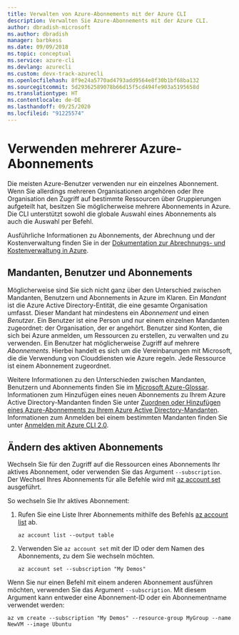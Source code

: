 ```yaml
---
title: Verwalten von Azure-Abonnements mit der Azure CLI
description: Verwalten Sie Azure-Abonnements mit der Azure CLI.
author: dbradish-microsoft
ms.author: dbradish
manager: barbkess
ms.date: 09/09/2018
ms.topic: conceptual
ms.service: azure-cli
ms.devlang: azurecli
ms.custom: devx-track-azurecli
ms.openlocfilehash: 8f9e24a5770ad4793add9564e8f30b1bf68ba132
ms.sourcegitcommit: 5d29362589078b66d15f5cd494fe903a5195658d
ms.translationtype: HT
ms.contentlocale: de-DE
ms.lasthandoff: 09/25/2020
ms.locfileid: "91225574"
---
```

# <a name="use-multiple-azure-subscriptions"></a>Verwenden mehrerer Azure-Abonnements

Die meisten Azure-Benutzer verwenden nur ein einzelnes Abonnement. Wenn Sie allerdings mehreren Organisationen angehören oder Ihre Organisation den Zugriff auf bestimmte Ressourcen über Gruppierungen aufgeteilt hat, besitzen Sie möglicherweise mehrere Abonnements in Azure. Die CLI unterstützt sowohl die globale Auswahl eines Abonnements als auch die Auswahl per Befehl.

Ausführliche Informationen zu Abonnements, der Abrechnung und der Kostenverwaltung finden Sie in der [Dokumentation zur Abrechnungs- und Kostenverwaltung in Azure](/azure/billing/).

## <a name="tenants-users-and-subscriptions"></a>Mandanten, Benutzer und Abonnements

Möglicherweise sind Sie sich nicht ganz über den Unterschied zwischen Mandanten, Benutzern und Abonnements in Azure im Klaren. Ein _Mandant_ ist die Azure Active Directory-Entität, die eine gesamte Organisation umfasst. Dieser Mandant hat mindestens ein _Abonnement_ und einen _Benutzer_. Ein Benutzer ist eine Person und nur einem einzelnen Mandanten zugeordnet: der Organisation, der er angehört. Benutzer sind Konten, die sich bei Azure anmelden, um Ressourcen zu erstellen, zu verwalten und zu verwenden.
Ein Benutzer hat möglicherweise Zugriff auf mehrere _Abonnements_. Hierbei handelt es sich um die Vereinbarungen mit Microsoft, die die Verwendung von Clouddiensten wie Azure regeln. Jede Ressource ist einem Abonnement zugeordnet.

Weitere Informationen zu den Unterschieden zwischen Mandanten, Benutzern und Abonnements finden Sie im [Microsoft Azure-Glossar](/azure/azure-glossary-cloud-terminology).  Informationen zum Hinzufügen eines neuen Abonnements zu Ihrem Azure Active Directory-Mandanten finden Sie unter [Zuordnen oder Hinzufügen eines Azure-Abonnements zu Ihrem Azure Active Directory-Mandanten](/azure/active-directory/active-directory-how-subscriptions-associated-directory).
Informationen zum Anmelden bei einem bestimmten Mandanten finden Sie unter [Anmelden mit Azure CLI 2.0](./authenticate-azure-cli.md).

## <a name="change-the-active-subscription"></a>Ändern des aktiven Abonnements

Wechseln Sie für den Zugriff auf die Ressourcen eines Abonnements Ihr aktives Abonnement, oder verwenden Sie das Argument `--subscription`. Der Wechsel Ihres Abonnements für alle Befehle wird mit [az account set](/cli/azure/account#az-account-set) ausgeführt.

So wechseln Sie Ihr aktives Abonnement:

1. Rufen Sie eine Liste Ihrer Abonnements mithilfe des Befehls [az account list](/cli/azure/account#az-account-list) ab.

    ```azurecli-interactive
    az account list --output table
    ```
2. Verwenden Sie `az account set` mit der ID oder dem Namen des Abonnements, zu dem Sie wechseln möchten.

    ```azurecli-interactive
    az account set --subscription "My Demos"
    ```

Wenn Sie nur einen Befehl mit einem anderen Abonnement ausführen möchten, verwenden Sie das Argument `--subscription`. Mit diesem Argument kann entweder eine Abonnement-ID oder ein Abonnementname verwendet werden:

```azurecli-interactive
az vm create --subscription "My Demos" --resource-group MyGroup --name NewVM --image Ubuntu
```